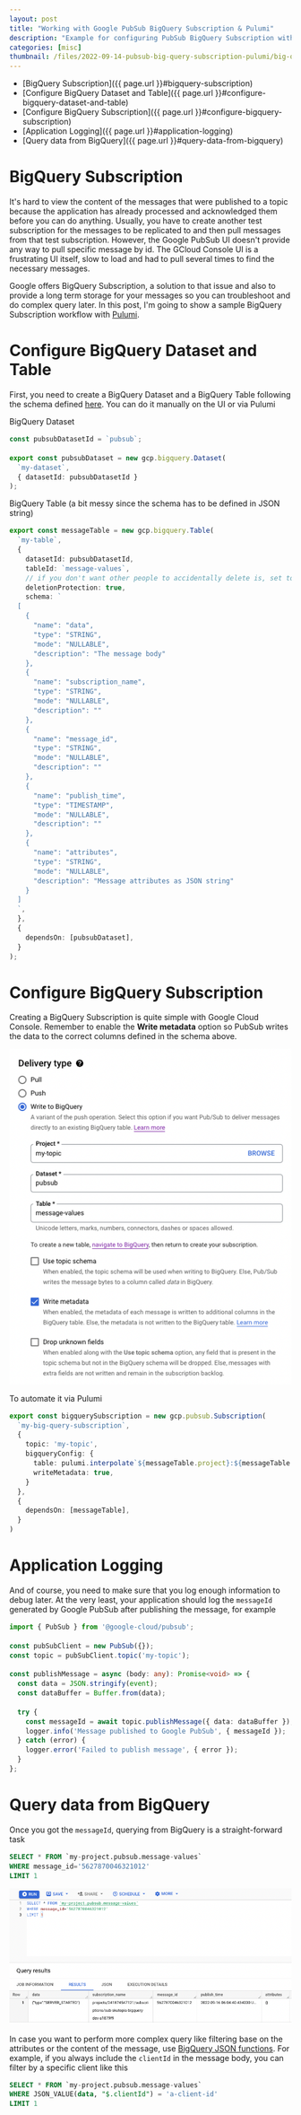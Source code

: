 ```yaml
---
layout: post
title: "Working with Google PubSub BigQuery Subscription & Pulumi"
description: "Example for configuring PubSub BigQuery Subscription with Pulumi"
categories: [misc]
thumbnail: /files/2022-09-14-pubsub-big-query-subscription-pulumi/big-query-subscription.png
---
```


- [BigQuery Subscription]({{ page.url }}#bigquery-subscription)
- [Configure BigQuery Dataset and Table]({{ page.url }}#configure-bigquery-dataset-and-table)
- [Configure BigQuery Subscription]({{ page.url }}#configure-bigquery-subscription)
- [Application Logging]({{ page.url }}#application-logging)
- [Query data from BigQuery]({{ page.url }}#query-data-from-bigquery)

# BigQuery Subscription

It's hard to view the content of the messages that were published to a topic because the application
has already processed and acknowledged them before you can do anything. Usually, you have to create
another test subscription for the messages to be replicated to and then pull messages from that test
subscription. However, the Google PubSub UI doesn't provide any way to pull specific message by id.
The GCloud Console UI is a frustrating UI itself, slow to load and had to pull several times to find
the necessary messages.

Google offers BigQuery Subscription, a solution to that issue and also to provide a long term
storage for your messages so you can troubleshoot and do complex query later. In this post, I'm
going to show a sample BigQuery Subscription workflow with [Pulumi](https://www.pulumi.com/).

# Configure BigQuery Dataset and Table

First, you need to create a BigQuery Dataset and a BigQuery Table following the schema defined
[here](https://cloud.google.com/pubsub/docs/bigquery#properties_subscription). You can do it
manually on the UI or via Pulumi

BigQuery Dataset
```typescript
const pubsubDatasetId = `pubsub`;

export const pubsubDataset = new gcp.bigquery.Dataset(
  `my-dataset`,
  { datasetId: pubsubDatasetId }
);
```

BigQuery Table (a bit messy since the schema has to be defined in JSON string)
```typescript
export const messageTable = new gcp.bigquery.Table(
  `my-table`,
  {
    datasetId: pubsubDatasetId,
    tableId: `message-values`,
    // if you don't want other people to accidentally delete is, set to true
    deletionProtection: true,
    schema: `
  [
    {
      "name": "data",
      "type": "STRING",
      "mode": "NULLABLE",
      "description": "The message body"
    },
    {
      "name": "subscription_name",
      "type": "STRING",
      "mode": "NULLABLE",
      "description": ""
    },
    {
      "name": "message_id",
      "type": "STRING",
      "mode": "NULLABLE",
      "description": ""
    },
    {
      "name": "publish_time",
      "type": "TIMESTAMP",
      "mode": "NULLABLE",
      "description": ""
    },
    {
      "name": "attributes",
      "type": "STRING",
      "mode": "NULLABLE",
      "description": "Message attributes as JSON string"
    }
  ]
  `,
  },
  {
    dependsOn: [pubsubDataset],
  }
);
```

<!-- more -->

# Configure BigQuery Subscription

Creating a BigQuery Subscription is quite simple with Google Cloud Console. Remember
to enable the **Write metadata** option so PubSub writes the data to the correct columns defined in
the schema above.

![BigQuery Subscription](/files/2022-09-14-pubsub-big-query-subscription-pulumi/big-query-subscription.png)

To automate it via Pulumi

```typescript
export const bigquerySubscription = new gcp.pubsub.Subscription(
  `my-big-query-subscription`,
  {
    topic: 'my-topic',
    bigqueryConfig: {
      table: pulumi.interpolate`${messageTable.project}:${messageTable.datasetId}.${messageTable.tableId}`,
      writeMetadata: true,
    }
  },
  {
    dependsOn: [messageTable],
  }
)
```

# Application Logging

And of course, you need to make sure that you log enough information to debug later. At the very
least, your application should log the `messageId` generated by Google PubSub after publishing
the message, for example

```typescript
import { PubSub } from '@google-cloud/pubsub';

const pubSubClient = new PubSub({});
const topic = pubSubClient.topic('my-topic');

const publishMessage = async (body: any): Promise<void> => {
  const data = JSON.stringify(event);
  const dataBuffer = Buffer.from(data);

  try {
    const messageId = await topic.publishMessage({ data: dataBuffer });
    logger.info('Message published to Google PubSub', { messageId });
  } catch (error) {
    logger.error('Failed to publish message', { error });
  }
};
```

# Query data from BigQuery

Once you got the `messageId`, querying from BigQuery is a straight-forward task

```sql
SELECT * FROM `my-project.pubsub.message-values`
WHERE message_id='5627870046321012'
LIMIT 1
```

![Query Result](/files/2022-09-14-pubsub-big-query-subscription-pulumi/query-result-1.png)

In case you want to perform more complex query like filtering base on the attributes or the content
of the message, use
[BigQuery JSON functions](https://cloud.google.com/bigquery/docs/reference/standard-sql/json_functions).
For example, if you always include the `clientId` in the message body, you can filter by a specific
client like this

```sql
SELECT * FROM `my-project.pubsub.message-values`
WHERE JSON_VALUE(data, "$.clientId") = 'a-client-id'
LIMIT 1
```
